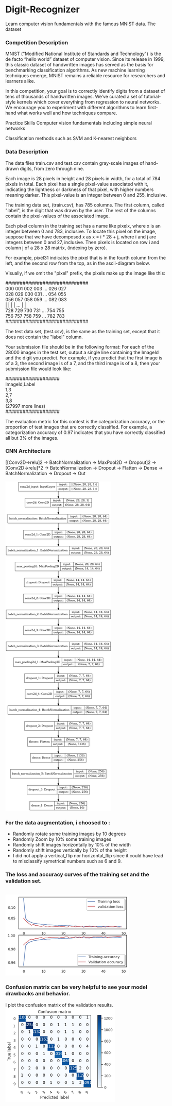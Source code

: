# Digit-Recognizer
Learn computer vision fundamentals with the famous MNIST data.
The dataset 
### Competition Description </br>
</hr>

MNIST ("Modified National Institute of Standards and Technology") is the de facto “hello world” dataset of computer vision. Since its release in 1999, this classic dataset of handwritten images has served as the basis for benchmarking classification algorithms. As new machine learning techniques emerge, MNIST remains a reliable resource for researchers and learners alike.

In this competition, your goal is to correctly identify digits from a dataset of tens of thousands of handwritten images. We’ve curated a set of tutorial-style kernels which cover everything from regression to neural networks. We encourage you to experiment with different algorithms to learn first-hand what works well and how techniques compare.

Practice Skills
Computer vision fundamentals including simple neural networks

Classification methods such as SVM and K-nearest neighbors

### Data Description
</hr>
The data files train.csv and test.csv contain gray-scale images of hand-drawn digits, from zero through nine.

Each image is 28 pixels in height and 28 pixels in width, for a total of 784 pixels in total. Each pixel has a single pixel-value associated with it, indicating the lightness or darkness of that pixel, with higher numbers meaning darker. This pixel-value is an integer between 0 and 255, inclusive.

The training data set, (train.csv), has 785 columns. The first column, called "label", is the digit that was drawn by the user. The rest of the columns contain the pixel-values of the associated image.

Each pixel column in the training set has a name like pixelx, where x is an integer between 0 and 783, inclusive. To locate this pixel on the image, suppose that we have decomposed x as x = i * 28 + j, where i and j are integers between 0 and 27, inclusive. Then pixelx is located on row i and column j of a 28 x 28 matrix, (indexing by zero).

For example, pixel31 indicates the pixel that is in the fourth column from the left, and the second row from the top, as in the ascii-diagram below.

Visually, if we omit the "pixel" prefix, the pixels make up the image like this:

#############################</br>
000 001 002 003 ... 026 027</br>
028 029 030 031 ... 054 055</br>
056 057 058 059 ... 082 083</br>
 |   |   |   |  ...  |   |</br>
728 729 730 731 ... 754 755</br>
756 757 758 759 ... 782 783</br>
#############################</br>

The test data set, (test.csv), is the same as the training set, except that it does not contain the "label" column.

Your submission file should be in the following format: For each of the 28000 images in the test set, output a single line containing the ImageId and the digit you predict. For example, if you predict that the first image is of a 3, the second image is of a 7, and the third image is of a 8, then your submission file would look like:</br>

###################</br>
ImageId,Label</br>
1,3</br>
2,7</br>
3,8 </br>
(27997 more lines)</br>
###################</br>

The evaluation metric for this contest is the categorization accuracy, or the proportion of test images that are correctly classified. For example, a categorization accuracy of 0.97 indicates that you have correctly classified all but 3% of the images.

### CNN Architecture</br>
[[Conv2D->relu]2 -> BatchNormalization -> MaxPool2D -> Dropout]2 -> [Conv2D->relu]*2 -> BatchNormalization -> Dropout -> Flatten -> Dense -> BatchNormalization -> Dropout -> Out
</br>
</br>
<img src="CNNModel.png"/>
</br>
### For the data augmentation, i choosed to :
- Randomly rotate some training images by 10 degrees
- Randomly Zoom by 10% some training images
- Randomly shift images horizontally by 10% of the width
- Randomly shift images vertically by 10% of the height
- I did not apply a vertical_flip nor horizontal_flip since it could have lead to   misclassify symetrical numbers such as 6 and 9.


### The loss and accuracy curves of the training set and the validation set.
</br>
<img src="loss and accuracy curves ofthe_training_set_and_the_validation_set.png" />

### Confusion matrix can be very helpful to see your model drawbacks and behavior.
I plot the confusion matrix of the validation results.
</br>
<img src="ConfusionMatrix.png" />
